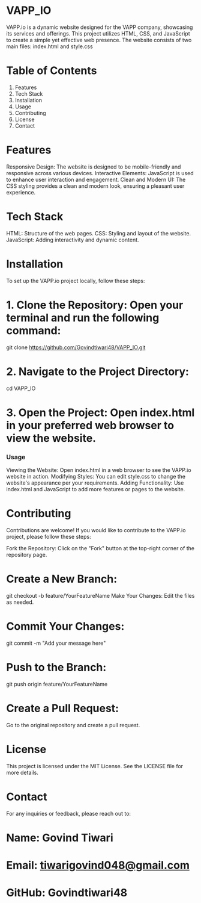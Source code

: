 # VAPP_IO
VAPP.io is a dynamic website designed for the VAPP company, showcasing its services and offerings. This project utilizes HTML, CSS, and JavaScript to create a simple yet effective web presence. The website consists of two main files: index.html and style.css

# Table of Contents
1. Features
2. Tech Stack
3. Installation
4. Usage
5. Contributing
6. License
7. Contact

# Features
Responsive Design: The website is designed to be mobile-friendly and responsive across various devices.
Interactive Elements: JavaScript is used to enhance user interaction and engagement.
Clean and Modern UI: The CSS styling provides a clean and modern look, ensuring a pleasant user experience.

# Tech Stack
HTML: Structure of the web pages.
CSS: Styling and layout of the website.
JavaScript: Adding interactivity and dynamic content.

# Installation
To set up the VAPP.io project locally, follow these steps:

# 1. Clone the Repository: Open your terminal and run the following command:
git clone https://github.com/Govindtiwari48/VAPP_IO.git

# 2. Navigate to the Project Directory:
cd VAPP_IO

# 3. Open the Project: Open index.html in your preferred web browser to view the website.

### Usage
Viewing the Website: Open index.html in a web browser to see the VAPP.io website in action.
Modifying Styles: You can edit style.css to change the website's appearance per your requirements.
Adding Functionality: Use index.html and JavaScript to add more features or pages to the website.


# Contributing
Contributions are welcome! If you would like to contribute to the VAPP.io project, please follow these steps:

Fork the Repository: Click on the "Fork" button at the top-right corner of the repository page.

# Create a New Branch:

git checkout -b feature/YourFeatureName
Make Your Changes: Edit the files as needed.

# Commit Your Changes:
git commit -m "Add your message here"

# Push to the Branch:
git push origin feature/YourFeatureName

# Create a Pull Request:
Go to the original repository and create a pull request.

# License
This project is licensed under the MIT License. See the LICENSE file for more details.

# Contact
For any inquiries or feedback, please reach out to:

# Name: Govind Tiwari
# Email: tiwarigovind048@gmail.com
# GitHub: Govindtiwari48
